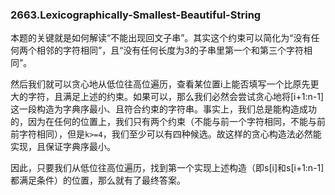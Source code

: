 ### 2663.Lexicographically-Smallest-Beautiful-String

本题的关键就是如何解读“不能出现回文子串”。其实这个约束可以简化为“没有任何两个相邻的字符相同”，且“没有任何长度为3的子串里第一个和第三个字符相同”。

然后我们就可以贪心地从低位往高位遍历，查看某位置i上能否填写一个比原先更大的字符，且满足上述的约束。如果可以，那么我们必然会尝试贪心地将[i+1:n-1]这一段构造为字典序最小、且符合约束的字符串。事实上，我们总是能构造成功的，因为在任何的位置上，我们只有两个约束（不能与前一个字符相同，不能与前前字符相同），但是`k>=4`，我们至少可以有四种候选。故这样的贪心构造法必然能实现，且保证字典序最小。

因此，只要我们从低位往高位遍历，找到第一个实现上述构造（即s[i]和s[i+1:n-1]都满足条件）的位置，那么就有了最终答案。
